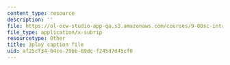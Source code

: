 ```yaml
---
content_type: resource
description: ''
file: https://ol-ocw-studio-app-qa.s3.amazonaws.com/courses/9-00sc-introduction-to-psychology-fall-2011/af25cf3404ce79bb89dcf245d7d45cf0_76O3rulk844.srt
file_type: application/x-subrip
resourcetype: Other
title: 3play caption file
uid: af25cf34-04ce-79bb-89dc-f245d7d45cf0
---
```

